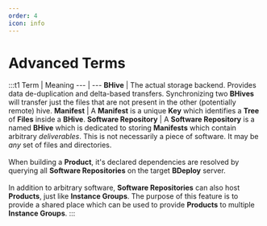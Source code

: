 ```yaml
---
order: 4
icon: info
---
```


<style>
    .t1 td {
        vertical-align: text-top;
    }
    .t1 th:first-child {
        width: 25%;
    }
</style>

# Advanced Terms

:::t1
Term   | Meaning
---    | ---
**BHive** | The actual storage backend. Provides data de-duplication and delta-based transfers. Synchronizing two **BHives** will transfer just the files that are not present in the other (potentially remote) hive.
**Manifest** | A **Manifest** is a unique **Key** which identifies a **Tree** of **Files** inside a **BHive**.
**Software Repository** | A **Software Repository** is a named **BHive** which is dedicated to storing **Manifests** which contain arbitrary _deliverables_. This is not necessarily a piece of software. It may be _any_ set of files and directories.<br/><br/>When building a **Product**, it's declared dependencies are resolved by querying all **Software Repositories** on the target **BDeploy** server.<br/><br/>In addition to arbitrary software, **Software Repositories** can also host **Products**, just like **Instance Groups**. The purpose of this feature is to provide a shared place which can be used to provide **Products** to multiple **Instance Groups**.
:::
